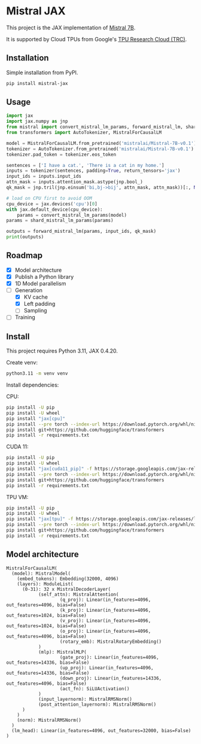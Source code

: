 # Mistral JAX

This project is the JAX implementation of [Mistral 7B](https://arxiv.org/pdf/2310.06825.pdf).

It is supported by Cloud TPUs from Google's [TPU Research Cloud (TRC)](https://sites.research.google/trc/about/).

## Installation

Simple installation from PyPI.

```sh
pip install mistral-jax
```

## Usage

```python
import jax
import jax.numpy as jnp
from mistral import convert_mistral_lm_params, forward_mistral_lm, shard_mistral_lm_params
from transformers import AutoTokenizer, MistralForCausalLM

model = MistralForCausalLM.from_pretrained('mistralai/Mistral-7B-v0.1')
tokenizer = AutoTokenizer.from_pretrained('mistralai/Mistral-7B-v0.1')
tokenizer.pad_token = tokenizer.eos_token

sentences = ['I have a cat.', 'There is a cat in my home.']
inputs = tokenizer(sentences, padding=True, return_tensors='jax')
input_ids = inputs.input_ids
attn_mask = inputs.attention_mask.astype(jnp.bool_)
qk_mask = jnp.tril(jnp.einsum('bi,bj->bij', attn_mask, attn_mask))[:, None, None]

# load on CPU first to avoid OOM
cpu_device = jax.devices('cpu')[0]
with jax.default_device(cpu_device):
    params = convert_mistral_lm_params(model)
params = shard_mistral_lm_params(params)

outputs = forward_mistral_lm(params, input_ids, qk_mask)
print(outputs)
```

## Roadmap

- [x] Model architecture
- [x] Publish a Python library
- [x] 1D Model parallelism
- [ ] Generation
    - [x] KV cache
    - [x] Left padding
    - [ ] Sampling
- [ ] Training

## Install

This project requires Python 3.11, JAX 0.4.20.

Create venv:

```sh
python3.11 -m venv venv
```

Install dependencies:

CPU:

```sh
pip install -U pip
pip install -U wheel
pip install "jax[cpu]"
pip install --pre torch --index-url https://download.pytorch.org/whl/nightly/cpu
pip install git+https://github.com/huggingface/transformers
pip install -r requirements.txt
```

CUDA 11:

```sh
pip install -U pip
pip install -U wheel
pip install "jax[cuda11_pip]" -f https://storage.googleapis.com/jax-releases/jax_cuda_releases.html
pip install --pre torch --index-url https://download.pytorch.org/whl/nightly/cu118
pip install git+https://github.com/huggingface/transformers
pip install -r requirements.txt
```

TPU VM:

```sh
pip install -U pip
pip install -U wheel
pip install "jax[tpu]" -f https://storage.googleapis.com/jax-releases/libtpu_releases.html
pip install --pre torch --index-url https://download.pytorch.org/whl/nightly/cpu
pip install git+https://github.com/huggingface/transformers
pip install -r requirements.txt
```

## Model architecture

```
MistralForCausalLM(
  (model): MistralModel(
    (embed_tokens): Embedding(32000, 4096)
    (layers): ModuleList(
      (0-31): 32 x MistralDecoderLayer(
            (self_attn): MistralAttention(
                    (q_proj): Linear(in_features=4096, out_features=4096, bias=False)
                    (k_proj): Linear(in_features=4096, out_features=1024, bias=False)
                    (v_proj): Linear(in_features=4096, out_features=1024, bias=False)
                    (o_proj): Linear(in_features=4096, out_features=4096, bias=False)
                    (rotary_emb): MistralRotaryEmbedding()
            )
            (mlp): MistralMLP(
                    (gate_proj): Linear(in_features=4096, out_features=14336, bias=False)
                    (up_proj): Linear(in_features=4096, out_features=14336, bias=False)
                    (down_proj): Linear(in_features=14336, out_features=4096, bias=False)
                    (act_fn): SiLUActivation()
            )
            (input_layernorm): MistralRMSNorm()
            (post_attention_layernorm): MistralRMSNorm()
      )
    )
    (norm): MistralRMSNorm()
  )
  (lm_head): Linear(in_features=4096, out_features=32000, bias=False)
)
```

